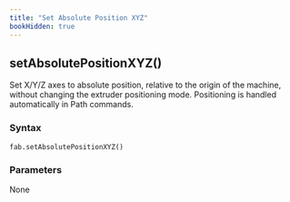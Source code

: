 ```yaml
---
title: "Set Absolute Position XYZ"
bookHidden: true
---
```


<h2 class="ref-header">setAbsolutePositionXYZ()</h2>
Set X/Y/Z axes to absolute position, relative to the origin of the machine, without changing the extruder positioning mode. Positioning is handled automatically in Path commands.

### Syntax
```
fab.setAbsolutePositionXYZ()
```

### Parameters
None